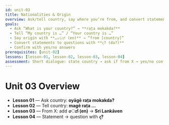 ```yaml
---
id: unit-03
title: Nationalities & Origin
overview: Ask/tell country, say where you’re from, and convert statements into yes/no questions.
goals:
  - Ask “What is your country?” → **raṭa mokakda?**
  - Tell “My country is …” / “Your country is …”
  - Say origin with **…වෙන් (en)** → “from [country]”
  - Convert statements to questions with **ද? (da?)**
  - Confirm with yes/no answers
prerequisites: [unit-02]
lessons: [lesson-01, lesson-02, lesson-03, lesson-04]
assessment: Short dialogue: state country → ask if from X → yes/no confirm.
---
```


# Unit 03 Overview

- **Lesson 01** — Ask country: **oyāgē raṭa mokakda?**  
- **Lesson 02** — Tell country: **magē raṭa …**  
- **Lesson 03** — From X: add **ෙන් (en)** → **Sri Lankāven**  
- **Lesson 04** — Statement → question with **ද?**  
